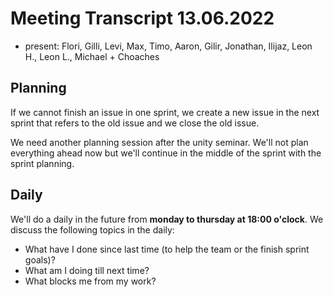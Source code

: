 # Meeting Transcript 13.06.2022  

- present: Flori, Gilli, Levi, Max, Timo, Aaron, Gilir, Jonathan, Ilijaz, Leon H., Leon L., Michael + Choaches

## Planning

If we cannot finish an issue in one sprint, we create a new issue in the next sprint that refers to the old issue and we close the old issue.

We need another planning session after the unity seminar. We'll not plan everything ahead now but we'll continue in the middle of the sprint with the sprint planning.

## Daily

We'll do a daily in the future from **monday to thursday at 18:00 o'clock**. We discuss the following topics in the daily:

- What have I done since last time (to help the team or the finish sprint goals)?
- What am I doing till next time?
- What blocks me from my work?